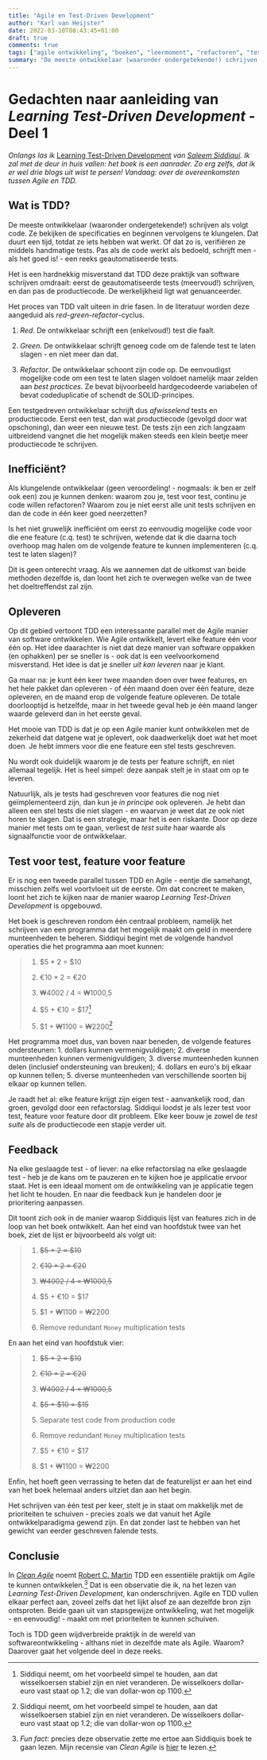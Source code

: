 ```yaml
---
title: "Agile en Test-Driven Development"
author: "Karl van Heijster"
date: 2022-03-10T08:43:45+01:00
draft: true
comments: true
tags: ["agile ontwikkeling", "boeken", "leermoment", "refactoren", "test-driven development", "testen", "unit tests"]
summary: "De meeste ontwikkelaar (waaronder ondergetekende!) schrijven als volgt code. Ze bekijken de specificaties en beginnen vervolgens te klungelen. Dat duurt een tijd, totdat ze iets hebben wat werkt. Of dat zo is, verifiëren ze middels handmatige tests. Pas als de code werkt als bedoeld, schrijft men - als het goed is! - een reeks geautomatiseerde tests. Het is een hardnekkig misverstand dat TDD deze praktijk van software schrijven omdraait: eerst de geautomatiseerde tests (meervoud!) schrijven, en dan pas de productiecode. De werkelijkheid ligt wat genuanceerder."
---
```


# Gedachten naar aanleiding van *Learning Test-Driven Development* - Deel 1


*Onlangs las ik* [Learning Test-Driven Development](https://www.oreilly.com/library/view/learning-test-driven-development/9781098106461/) *van [Saleem Siddiqui](https://www.linkedin.com/in/ssiddiqui/). Ik zal met de deur in huis vallen: het boek is een aanrader. Zo erg zelfs, dat ik er wel drie blogs uit wist te persen! Vandaag: over de overeenkomsten tussen Agile en TDD.*


## Wat is TDD?


De meeste ontwikkelaar (waaronder ondergetekende!) schrijven als volgt code. Ze bekijken de specificaties en beginnen vervolgens te klungelen. Dat duurt een tijd, totdat ze iets hebben wat werkt. Of dat zo is, verifiëren ze middels handmatige tests. Pas als de code werkt als bedoeld, schrijft men - als het goed is! - een reeks geautomatiseerde tests.


Het is een hardnekkig misverstand dat TDD deze praktijk van software schrijven omdraait: eerst de geautomatiseerde tests (meervoud!) schrijven, en dan pas de productiecode. De werkelijkheid ligt wat genuanceerder. 


Het proces van TDD valt uiteen in drie fasen. In de literatuur worden deze aangeduid als *red-green-refactor*-cyclus.


1. *Red*. De ontwikkelaar schrijft een (enkelvoud!) test die faalt.


2. *Green*. De ontwikkelaar schrijft genoeg code om de falende test te laten slagen - en niet meer dan dat.


3. *Refactor*. De ontwikkelaar schoont zijn code op. De eenvoudigst mogelijke code om een test te laten slagen voldoet namelijk maar zelden aan *best practices*. Ze bevat bijvoorbeeld hardgecodeerde variabelen of bevat codeduplicatie of schendt de SOLID-principes.


Een testgedreven ontwikkelaar schrijft dus *afwisselend* tests en productiecode. Eerst een test, dan wat productiecode (gevolgd door wat opschoning), dan weer een nieuwe test. De tests zijn een zich langzaam uitbreidend vangnet die het mogelijk maken steeds een klein beetje meer productiecode te schrijven.


## Inefficiënt?


Als klungelende ontwikkelaar (geen veroordeling! - nogmaals: ik ben er zelf ook een) zou je kunnen denken: waarom zou je, test voor test, continu je code willen refactoren? Waarom zou je niet eerst alle unit tests schrijven en dan de code in één keer goed neerzetten? 


Is het niet gruwelijk inefficiënt om eerst zo eenvoudig mogelijke code voor die ene feature (c.q. test) te schrijven, wetende dat ik die daarna toch overhoop mag halen om de volgende feature te kunnen implementeren (c.q. test te laten slagen)?


Dit is geen onterecht vraag. Als we aannemen dat de uitkomst van beide methoden dezelfde is, dan loont het zich te overwegen welke van de twee het doeltreffendst zal zijn. 


## Opleveren


Op dit gebied vertoont TDD een interessante parallel met de Agile manier van software ontwikkelen. Wie Agile ontwikkelt, levert elke feature één voor één op. Het idee daarachter is niet dat deze manier van software oppakken (en ophakken) per se sneller is - ook dat is een veelvoorkomend misverstand. Het idee is dat je sneller *uit kan leveren* naar je klant. 


Ga maar na: je kunt één keer twee maanden doen over twee features, en het hele pakket dan opleveren - of één maand doen over één feature, deze opleveren, en de maand erop de volgende feature opleveren. De totale doorlooptijd is hetzelfde, maar in het tweede geval heb je één maand langer waarde geleverd dan in het eerste geval.


Het mooie van TDD is dat je op een Agile manier kunt ontwikkelen met de zekerheid dat datgene wat je oplevert, ook daadwerkelijk doet wat het moet doen. Je hebt immers voor die ene feature een stel tests geschreven.


Nu wordt ook duidelijk waarom je de tests per feature schrijft, en niet allemaal tegelijk. Het is heel simpel: deze aanpak stelt je in staat om op te leveren. 


Natuurlijk, als je tests had geschreven voor features die nog niet geïmplementeerd zijn, dan kun je *in principe* ook opleveren. Je hebt dan alleen een stel tests die niet slagen - en waarvan je weet dat ze ook niet horen te slagen. Dat is een strategie, maar het is een riskante. Door op deze manier met tests om te gaan, verliest de *test suite* haar waarde als signaalfunctie voor de ontwikkelaar.


## Test voor test, feature voor feature


Er is nog een tweede parallel tussen TDD en Agile - eentje die samehangt, misschien zelfs wel voortvloeit uit de eerste. Om dat concreet te maken, loont het zich te kijken naar de manier waarop *Learning Test-Driven Development* is opgebouwd.


Het boek is geschreven rondom één centraal probleem, namelijk het schrijven van een programma dat het mogelijk maakt om geld in meerdere munteenheden te beheren. Siddiqui begint met de volgende handvol operaties die het programma aan moet kunnen:


> 1. $5 * 2 = $10
>
> 2. €10 * 2 = €20
>
> 3. ₩4002 / 4 = ₩1000,5
>
> 4. $5 + €10 = $17[^1]
>
> 5. $1 + ₩1100 = ₩2200[^1]


Het programma moet dus, van boven naar beneden, de volgende features ondersteunen: 1. dollars kunnen vermenigvuldigen; 2. diverse munteenheden kunnen vermenigvuldigen; 3. diverse munteenheden kunnen delen (inclusief ondersteuning van breuken); 4. dollars en euro's bij elkaar op kunnen tellen; 5. diverse munteenheden van verschillende soorten 
bij elkaar op kunnen tellen.


Je raadt het al: elke feature krijgt zijn eigen test - aanvankelijk rood, dan groen, gevolgd door een refactorslag. Siddiqui loodst je als lezer test voor test, feature voor feature door dit probleem. Elke keer bouw je zowel de *test suite* als de productiecode een stapje verder uit.


## Feedback


Na elke geslaagde test - of liever: na elke refactorslag na elke geslaagde test - heb je de kans om te pauzeren en te kijken hoe je applicatie ervoor staat. Het is een ideaal moment om de ontwikkeling van je applicatie tegen het licht te houden. En naar die feedback kun je handelen door je prioritering aanpassen.


Dit toont zich ook in de manier waarop Siddiquis lijst van features zich in de loop van het boek ontwikkelt. Aan het eind van hoofdstuk twee van het boek, ziet de lijst er bijvoorbeeld als volgt uit:


> 1. ~~$5 * 2 = $10~~
>
> 2. ~~€10 * 2 = €20~~
>
> 3. ~~₩4002 / 4 = ₩1000,5~~
>
> 4. $5 + €10 = $17
>
> 5. $1 + ₩1100 = ₩2200
>
> 6. Remove redundant `Money` multiplication tests


En aan het eind van hoofdstuk vier:


> 1. ~~$5 * 2 = $10~~
>
> 2. ~~€10 * 2 = €20~~
>
> 3. ~~₩4002 / 4 = ₩1000,5~~
>
> 4. ~~$5 + $10 = $15~~
>
> 5. Separate test code from production code
>
> 6. Remove redundant `Money` multiplication tests
>
> 4. $5 + €10 = $17
>
> 7. $1 + ₩1100 = ₩2200


Enfin, het hoeft geen verrassing te heten dat de featurelijst er aan het eind van het boek helemaal anders uitziet dan aan het begin.


Het schrijven van één test per keer, stelt je in staat om makkelijk met de prioriteiten te schuiven - precies zoals we dat vanuit het Agile ontwikkelparadigma gewend zijn. En dat zonder last te hebben van het gewicht van eerder geschreven falende tests.


## Conclusie


In [*Clean Agile*](https://www.vanduurenmedia.nl/EAN/9789463562393/Clean_Agile_Nederlandse_editie) noemt [Robert C. Martin](http://cleancoder.com/products) TDD een essentiële praktijk om Agile te kunnen ontwikkelen.[^2] Dat is een observatie die ik, na het lezen van *Learning Test-Driven Development*, kan onderschrijven. Agile en TDD vullen elkaar perfect aan, zoveel zelfs dat het lijkt alsof ze aan dezelfde bron zijn ontsproten. Beide gaan uit van stapsgewijze ontwikkeling, wat het mogelijk - en eenvoudig! - maakt om met prioriteiten te kunnen schuiven.


Toch is TDD geen wijdverbreide praktijk in de wereld van softwareontwikkeling - althans niet in dezelfde mate als Agile. Waarom? Daarover gaat het volgende deel in deze reeks.


[^1]: Siddiqui neemt, om het voorbeeld simpel te houden, aan dat wisselkoersen stabiel zijn en niet veranderen. De wisselkoers dollar-euro vast staat op 1.2; die van dollar-won op 1100.


[^2]: *Fun fact*: precies deze observatie zette me ertoe aan Siddiquis boek te gaan lezen. Mijn recensie van *Clean Agile* is [hier](/blog/21/11/agile-zijn-niet-agile-doen/) te lezen.
